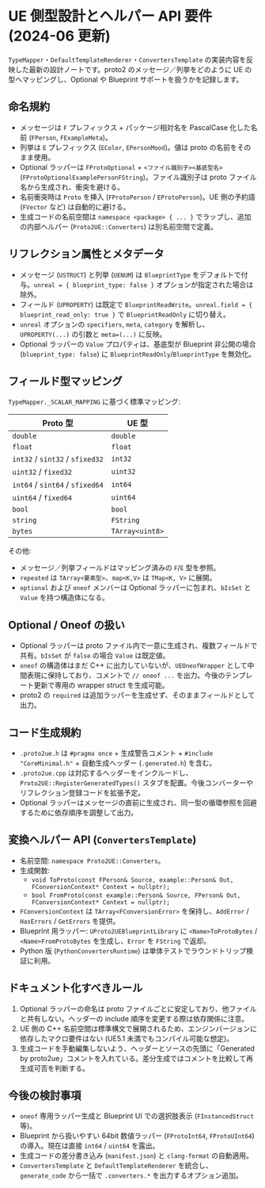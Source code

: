 # UE 側型設計とヘルパー API 要件 (2024-06 更新)

`TypeMapper`・`DefaultTemplateRenderer`・`ConvertersTemplate` の実装内容を反映した最新の設計ノートです。proto2 のメッセージ／列挙をどのように UE の型へマッピングし、Optional や Blueprint サポートを扱うかを記録します。

## 命名規約

- メッセージは `F` プレフィックス + パッケージ相対名を PascalCase 化した名前 (`FPerson`, `FExampleMeta`)。
- 列挙は `E` プレフィックス (`EColor`, `EPersonMood`)。値は proto の名前をそのまま使用。
- Optional ラッパーは `FProtoOptional` + `<ファイル識別子><基底型名>` (`FProtoOptionalExamplePersonFString`)。ファイル識別子は proto ファイル名から生成され、衝突を避ける。
- 名前衝突時は `Proto` を挿入 (`FProtoPerson` / `EProtoPerson`)。UE 側の予約語 (`FVector` など) は自動的に避ける。
- 生成コードの名前空間は `namespace <package> { ... }` でラップし、追加の内部ヘルパー (`Proto2UE::Converters`) は別名前空間で定義。

## リフレクション属性とメタデータ

- メッセージ (`USTRUCT`) と列挙 (`UENUM`) は `BlueprintType` をデフォルトで付与。`unreal = { blueprint_type: false }` オプションが指定された場合は除外。
- フィールド (`UPROPERTY`) は既定で `BlueprintReadWrite`。`unreal.field = { blueprint_read_only: true }` で `BlueprintReadOnly` に切り替え。
- `unreal` オプションの `specifiers`, `meta`, `category` を解析し、`UPROPERTY(...)` の引数と `meta=(...)` に反映。
- Optional ラッパーの `Value` プロパティは、基底型が Blueprint 非公開の場合 (`blueprint_type: false`) に `BlueprintReadOnly`/`BlueprintType` を無効化。

## フィールド型マッピング

`TypeMapper._SCALAR_MAPPING` に基づく標準マッピング:

| Proto 型 | UE 型 |
| --- | --- |
| `double` | `double` |
| `float` | `float` |
| `int32` / `sint32` / `sfixed32` | `int32` |
| `uint32` / `fixed32` | `uint32` |
| `int64` / `sint64` / `sfixed64` | `int64` |
| `uint64` / `fixed64` | `uint64` |
| `bool` | `bool` |
| `string` | `FString` |
| `bytes` | `TArray<uint8>` |

その他:

- メッセージ／列挙フィールドはマッピング済みの `F`/`E` 型を参照。
- `repeated` は `TArray<要素型>`、`map<K,V>` は `TMap<K, V>` に展開。
- `optional` および `oneof` メンバーは Optional ラッパーに包まれ、`bIsSet` と `Value` を持つ構造体になる。

## Optional / Oneof の扱い

- Optional ラッパーは proto ファイル内で一意に生成され、複数フィールドで共有。`bIsSet` が `false` の場合 `Value` は既定値。
- `oneof` の構造体はまだ C++ に出力していないが、`UEOneofWrapper` として中間表現に保持しており、コメントで `// oneof ...` を出力。今後のテンプレート更新で専用の wrapper struct を生成可能。
- proto2 の `required` は追加ラッパーを生成せず、そのままフィールドとして出力。

## コード生成規約

- `.proto2ue.h` は `#pragma once` + 生成警告コメント + `#include "CoreMinimal.h"` + 自動生成ヘッダー (`.generated.h`) を含む。
- `.proto2ue.cpp` は対応するヘッダーをインクルードし、`Proto2UE::RegisterGeneratedTypes()` スタブを配置。今後コンバーターやリフレクション登録コードを拡張予定。
- Optional ラッパーはメッセージの直前に生成され、同一型の循環参照を回避するために依存順序を調整して出力。

## 変換ヘルパー API (`ConvertersTemplate`)

- 名前空間: `namespace Proto2UE::Converters`。
- 生成関数:
  - `void ToProto(const FPerson& Source, example::Person& Out, FConversionContext* Context = nullptr);`
  - `bool FromProto(const example::Person& Source, FPerson& Out, FConversionContext* Context = nullptr);`
- `FConversionContext` は `TArray<FConversionError>` を保持し、`AddError` / `HasErrors` / `GetErrors` を提供。
- Blueprint 用ラッパー: `UProto2UEBlueprintLibrary` に `<Name>ToProtoBytes` / `<Name>FromProtoBytes` を生成し、`Error` を `FString` で返却。
- Python 版 (`PythonConvertersRuntime`) は単体テストでラウンドトリップ検証に利用。

## ドキュメント化すべきルール

1. Optional ラッパーの命名は proto ファイルごとに安定しており、他ファイルと共有しない。ヘッダーの include 順序を変更する際は依存関係に注意。
2. UE 側の C++ 名前空間は標準構文で展開されるため、エンジンバージョンに依存したマクロ要件はない (UE5.1 未満でもコンパイル可能な想定)。
3. 生成コードを手動編集しないよう、ヘッダーとソースの先頭に「Generated by proto2ue」コメントを入れている。差分生成ではコメントを比較して再生成可否を判断する。

## 今後の検討事項

- `oneof` 専用ラッパー生成と Blueprint UI での選択肢表示 (`FInstancedStruct` 等)。
- Blueprint から扱いやすい 64bit 数値ラッパー (`FProtoInt64`, `FProtoUInt64`) の導入。現在は直接 `int64` / `uint64` を露出。
- 生成コードの差分書き込み (`manifest.json`) と `clang-format` の自動適用。
- `ConvertersTemplate` と `DefaultTemplateRenderer` を統合し、`generate_code` から一括で `.converters.*` を出力するオプション追加。
